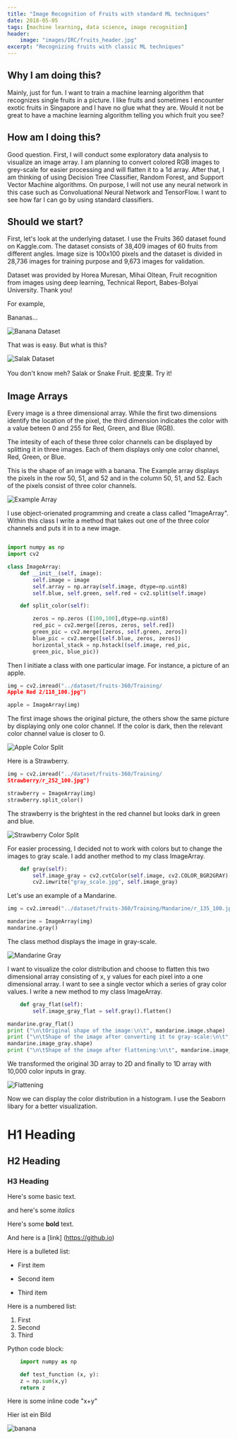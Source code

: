 ```yaml
---
title: "Image Recognition of Fruits with standard ML techniques"
date: 2018-05-05
tags: [machine learning, data science, image recognition]
header:
    image: "images/IRC/fruits_header.jpg"
excerpt: "Recognizing fruits with classic ML techniques"
---
```



## Why I am doing this?

Mainly, just for fun. I want to train a machine learning algorithm that
recognizes single fruits in a picture. I like fruits and sometimes I
encounter exotic fruits in Singapore and I have no glue what they are.
Would it not be great to have a machine learning algorithm telling you
which fruit you see?

## How am I doing this?

Good question. First, I will conduct some exploratory data analysis to
visualize an image array. I am planning to convert colored RGB images to
grey-scale for easier processing and will flatten it to a 1d array.
After that, I am thinking of using Decision Tree Classifier, Random Forest,
and Support Vector Machine algorithms. On purpose, I will not use any
neural network in this case such as Convoluational Neural Network and
TensorFlow. I want to see how far I can go by using standard classifiers.

## Should we start?

First, let's look at the underlying dataset. I use the Fruits 360 dataset
found on Kaggle.com. The dataset consists of 38,409 images of 60 fruits
from different angles. Image size is 100x100 pixels and the dataset is
divided in 28,736 images for training purpose and 9,673 images for validation.

Dataset was provided by Horea Muresan, Mihai Oltean, Fruit recognition
from images using deep learning, Technical Report, Babes-Bolyai University.
Thank you!

For example,

Bananas...

<img src="{{ site.url }}{{ site.baseurl }}/images/IRC/bananas_raw.PNG"
alt="Banana Dataset">

That was is easy. But what is this?

<img src="{{ site.url }}{{ site.baseurl }}/images/IRC/salak_raw.PNG"
alt="Salak Dataset">

You don't know meh? Salak or Snake Fruit. 蛇皮果. Try it!

## Image Arrays

Every image is a three dimensional array. While the first two dimensions
identify the location of the pixel, the third dimension indicates the
color with a value beteen 0 and 255 for Red, Green, and Blue (RGB).

The intesity of each of these three color channels can be displayed by
splitting it in three images. Each of them displays only one color channel,
Red, Green, or Blue.

This is the shape of an image with a banana. The Example array displays
the pixels in the row 50, 51, and 52 and in the column 50, 51, and 52.
Each of the pixels consist of three color channels.

<img src="{{ site.url }}{{ site.baseurl }}/images/IRC/example_array.PNG"
alt="Example Array">

I use object-orienated programming and create a class called "ImageArray".
Within this class I write a method that takes out one of the three color
channels and puts it in to a new image.

```python

import numpy as np
import cv2

class ImageArray:
    def __init__(self, image):
        self.image = image
        self.array = np.array(self.image, dtype=np.uint8)
        self.blue, self.green, self.red = cv2.split(self.image)

    def split_color(self):

        zeros = np.zeros ([100,100],dtype=np.uint8)
        red_pic = cv2.merge([zeros, zeros, self.red])
        green_pic = cv2.merge([zeros, self.green, zeros])
        blue_pic = cv2.merge([self.blue, zeros, zeros])
        horizontal_stack = np.hstack((self.image, red_pic,
        green_pic, blue_pic))

```

Then I initiate a class with one particular image. For instance, a picture of
an apple.

```python
img = cv2.imread("../dataset/fruits-360/Training/
Apple Red 2/118_100.jpg")

apple = ImageArray(img)
```

The first image shows the original picture, the others show the same picture
by displaying only one color channel. If the color is dark, then the relevant
color channel value is closer to 0.

<img src="{{ site.url }}{{ site.baseurl }}/images/IRC/color_channels_apple.jpg"
alt="Apple Color Split">

Here is a Strawberry.

```python
img = cv2.imread("../dataset/fruits-360/Training/
Strawberry/r_252_100.jpg")

strawberry = ImageArray(img)
strawberry.split_color()
```

The strawberry is the brightest in the red channel but looks dark in
green and blue.

<img src="{{ site.url }}{{ site.baseurl }}/images/IRC/color_channels_berry.jpg"
alt="Strawberry Color Split">

For easier processing, I decided not to work with colors but to change
the images to gray scale. I add another method to my class ImageArray.

```python
    def gray(self):
        self.image_gray = cv2.cvtColor(self.image, cv2.COLOR_BGR2GRAY)
        cv2.imwrite("gray_scale.jpg", self.image_gray)
```

Let's use an example of a Mandarine.

```python
img = cv2.imread("../dataset/fruits-360/Training/Mandarine/r_135_100.jpg")

mandarine = ImageArray(img)
mandarine.gray()
```

The class method displays the image in gray-scale.

<img src="{{ site.url }}{{ site.baseurl }}/images/IRC/gray_scale.jpg"
alt="Mandarine Gray">

I want to visualize the color distribution and choose to flatten this two
dimensional array consisting of x, y values for each pixel into a one
dimensional array. I want to see a single vector which a series of gray
color values. I write a new method to my class ImageArray.

```python
    def gray_flat(self):
        self.image_gray_flat = self.gray().flatten()

mandarine.gray_flat()
print ("\n\tOriginal shape of the image:\n\t", mandarine.image.shape)
print ("\n\tShape of the image after converting it to gray-scale:\n\t",
mandarine.image_gray.shape)
print ("\n\tShape of the image after flattening:\n\t", mandarine.image_gray_flat.shape)
```

We transformed the original 3D array to 2D and finally to 1D array with
10,000 color inputs in gray.

<img src="{{ site.url }}{{ site.baseurl }}/images/IRC/flat.png"
alt="Flattening">

Now we can display the color distribution in a histogram. I use the Seaborn
libary for a better visualization.




# H1 Heading

## H2 Heading

### H3 Heading

Here's some basic text.


and here's some *italics*

Here's some **bold** text.

And here is a [link] (https://github.io)

Here is a bulleted list:

* First item
+ Second item
- Third item

Here is a numbered list:

1. First
2. Second
3. Third

Python code block:


```python
    import numpy as np

    def test_function (x, y):
    z = np.sum(x,y)
    return z
```



Here is some inline code "x+y"

Hier ist ein Bild

<img src="{{ site.url }}{{ site.baseurl }}/images/IRC/test.JPG" alt="banana">




